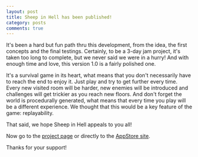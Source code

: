 ```yaml
---
layout: post
title: Sheep in Hell has been published!
category: posts
comments: true
---
```


It's been a hard but fun path thru this development, from the idea, the first concepts and the final testings. Certainly, to be a 3-day jam project, it's taken too long to complete, but we never said we were in a hurry! And with enough time and love, this version 1.0 is a fairly polished one.

It's a survival game in its heart, what means that you don't necessarily have to reach the end to enjoy it. Just play and try to get further every time. Every new visited room will be harder, new enemies will be introduced and challenges will get trickier as you reach new floors. And don't forget the world is procedurally generated, what means that every time you play will be a different experience. We thought that this would be a key feature of the game: replayability.

That said, we hope Sheep in Hell appeals to you all!

Now go to the [project page](http://www.david.cm/sheepinhell) or directly to the [AppStore site](https://itunes.apple.com/es/app/sheep-in-hell/id788371896?mt=8).

Thanks for your support!
